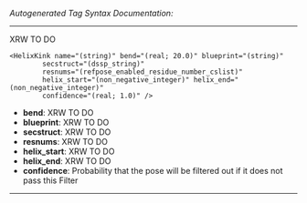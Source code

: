 _Autogenerated Tag Syntax Documentation:_

---
XRW TO DO

```
<HelixKink name="(string)" bend="(real; 20.0)" blueprint="(string)"
        secstruct="(dssp_string)"
        resnums="(refpose_enabled_residue_number_cslist)"
        helix_start="(non_negative_integer)" helix_end="(non_negative_integer)"
        confidence="(real; 1.0)" />
```

-   **bend**: XRW TO DO
-   **blueprint**: XRW TO DO
-   **secstruct**: XRW TO DO
-   **resnums**: XRW TO DO
-   **helix_start**: XRW TO DO
-   **helix_end**: XRW TO DO
-   **confidence**: Probability that the pose will be filtered out if it does not pass this Filter

---
